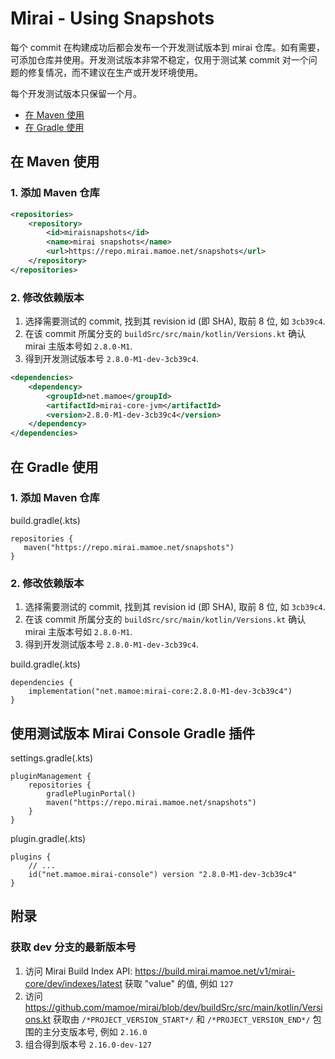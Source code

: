 # Mirai - Using Snapshots

每个 commit 在构建成功后都会发布一个开发测试版本到 mirai 仓库。如有需要，可添加仓库并使用。开发测试版本非常不稳定，仅用于测试某 commit 对一个问题的修复情况，而不建议在生产或开发环境使用。

每个开发测试版本只保留一个月。

- [在 Maven 使用](#在-maven-使用)
- [在 Gradle 使用](#在-gradle-使用)

## 在 Maven 使用

### 1. 添加 Maven 仓库

```xml
<repositories>
    <repository>
        <id>miraisnapshots</id>
        <name>mirai snapshots</name>
        <url>https://repo.mirai.mamoe.net/snapshots</url>
    </repository>
</repositories>
```

### 2. 修改依赖版本

1. 选择需要测试的 commit, 找到其 revision id (即 SHA), 取前 8 位, 如 `3cb39c4`.
2. 在该 commit 所属分支的 `buildSrc/src/main/kotlin/Versions.kt` 确认 mirai 主版本号如 `2.8.0-M1`.
3. 得到开发测试版本号 `2.8.0-M1-dev-3cb39c4`.

```xml
<dependencies>
    <dependency>
        <groupId>net.mamoe</groupId>
        <artifactId>mirai-core-jvm</artifactId>
        <version>2.8.0-M1-dev-3cb39c4</version>
    </dependency>
</dependencies>
```

## 在 Gradle 使用


### 1. 添加 Maven 仓库

build.gradle(.kts)
```
repositories {
   maven("https://repo.mirai.mamoe.net/snapshots") 
}
```

### 2. 修改依赖版本

1. 选择需要测试的 commit, 找到其 revision id (即 SHA), 取前 8 位, 如 `3cb39c4`.
2. 在该 commit 所属分支的 `buildSrc/src/main/kotlin/Versions.kt` 确认 mirai 主版本号如 `2.8.0-M1`.
3. 得到开发测试版本号 `2.8.0-M1-dev-3cb39c4`.

build.gradle(.kts)
```
dependencies {
    implementation("net.mamoe:mirai-core:2.8.0-M1-dev-3cb39c4")
}
```

## 使用测试版本 Mirai Console Gradle 插件

settings.gradle(.kts)
```
pluginManagement {
    repositories {
        gradlePluginPortal()
        maven("https://repo.mirai.mamoe.net/snapshots")
    }
}
```

plugin.gradle(.kts)
```
plugins {
    // ...
    id("net.mamoe.mirai-console") version "2.8.0-M1-dev-3cb39c4"
}
```

## 附录

### 获取 dev 分支的最新版本号

1. 访问 Mirai Build Index API: <https://build.mirai.mamoe.net/v1/mirai-core/dev/indexes/latest> 获取 "value" 的值, 例如 `127`
2. 访问 <https://github.com/mamoe/mirai/blob/dev/buildSrc/src/main/kotlin/Versions.kt> 获取由 `/*PROJECT_VERSION_START*/` 和 `/*PROJECT_VERSION_END*/` 包围的主分支版本号, 例如 `2.16.0`
3. 组合得到版本号 `2.16.0-dev-127`